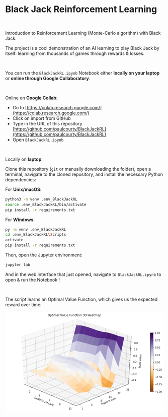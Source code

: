 <h1>Black Jack Reinforcement Learning</h1>

<br/>

Introduction to Reinforcement Learning (Monte-Carlo algorithm) with Black Jack.

The project is a cool demonstration of an AI learning to play Black Jack by itself: learning from thousands of games through rewards & losses.

<br/>

You can run the `BlackJackRL.ipynb` Notebook either **locally on your laptop** or **online through Google Collaboratory**.

<br/>

Online on **Google Collab**:

- Go to [https://colab.research.google.com/](https://colab.research.google.com/)
- Click on import from GitHub
- Type in the URL of this repository [https://github.com/paulcourty/BlackJackRL](https://github.com/paulcourty/BlackJackRL)
- Open `BlackJackRL.ipynb`

<br/>

Locally on **laptop**:

Clone this repository (`git` or manually downloading the folder), open a terminal, navigate to the cloned repository, and install the necessary Python dependencies:

For **Unix/macOS**:

```sh
python3 -m venv .env_BlackJackRL
source .env_BlackJackRL/bin/activate
pip install -r requirements.txt
```

For **Windows**:

```sh
py -m venv .env_BlackJackRL
cd .env_BlackJackRL\Scripts
activate
pip install -r requirements.txt
```

Then, open the Jupyter environment:

```sh
jupyter lab
```

And in the web interface that just opened, navigate to `BlackJackRL.ipynb` to open & run the Notebook !

<br/>

The script learns an Optimal Value Function, which gives us the expected reward over time:

![Optimal Value Function Heatmap](https://github.com/paulcourty/BlackJackRL/blob/main/Optimal%20Value%20Function%203D%20Heatmap.png)